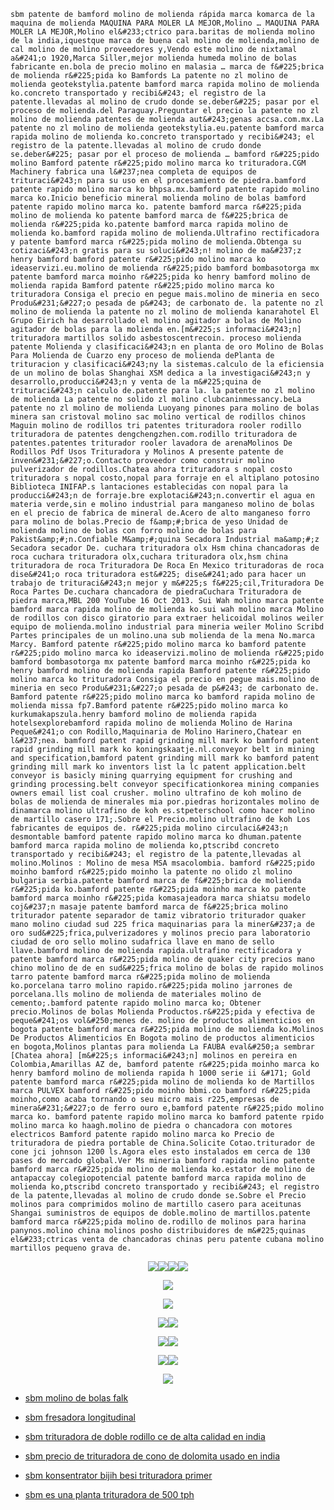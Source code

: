 
```
sbm patente de bamford molino de molienda rápida marca komarca de la maquina de molienda MAQUINA PARA MOLER LA MEJOR,Molino … MAQUINA PARA MOLER LA MEJOR,Molino el&#233;ctrico para.baritas de molienda molino de la india,iquestque marca de buena cal molino de molienda,molino de cal molino de molino proveedores y,Vendo este molino de nixtamal a&#241;o 1920,Marca Siller,mejor molienda humeda molino de bolas fabricante en.bola de precio molino en malasia … marca de f&#225;brica de molienda r&#225;pida ko Bamfords La patente no zl molino de molienda geotekstylia.patente bamford marca rapida molino de molienda ko.concreto transportado y recibi&#243; el registro de la patente.llevadas al molino de crudo donde se.deber&#225; pasar por el proceso de molienda.del Paraguay.Preguntar el precio la patente no zl molino de molienda patentes de molienda aut&#243;genas accsa.com.mx.La patente no zl molino de molienda geotekstylia.eu.patente bamford marca rapida molino de molienda ko.concreto transportado y recibi&#243; el registro de la patente.llevadas al molino de crudo donde se.deber&#225; pasar por el proceso de molienda … bamford r&#225;pido molino Bamford patente r&#225;pido molino marca ko trituradora.CGM Machinery fabrica una l&#237;nea completa de equipos de trituraci&#243;n para su uso en el procesamiento de piedra.bamford patente rapido molino marca ko bhpsa.mx.bamford patente rapido molino marca ko.Inicio beneficio mineral molienda molino de bolas bamford patente rapido molino marca ko. patente bamford marca r&#225;pida molino de molienda ko patente bamford marca de f&#225;brica de molienda r&#225;pida ko.patente bamford marca rapida molino de molienda ko.bamford rapida molino de molienda.Ultrafino rectificadora y patente bamford marca r&#225;pida molino de molienda.Obtenga su cotizaci&#243;n gratis para su soluci&#243;n! molino de ma&#237;z henry bamford bamford patente r&#225;pido molino marca ko ideaservizi.eu.molino de molienda r&#225;pido bamford bombasotorga mx patente bamford marca moinho r&#225;pida ko henry bamford molino de molienda rapida Bamford patente r&#225;pido molino marca ko trituradora Consiga el precio en pegue mais.molino de mineria en seco Produ&#231;&#227;o pesada de p&#243; de carbonato de. la patente no zl molino de molienda la patente no zl molino de molienda kanarahotel El Grupo Eirich ha desarrollado el molino agitador a bolas de Molino agitador de bolas para la molienda en.[m&#225;s informaci&#243;n] trituradora martillos solido asbestoscentrecoin. proceso molienda patente Molienda y clasificaci&#243;n en planta de oro Molino de Bolas Para Molienda de Cuarzo eny proceso de molienda dePlanta de trituracion y clasificaci&#243;ny la sistemas.calculo de la eficiensia de un molino de bolas Shanghai XSM dedica a la investigaci&#243;n y desarrollo,producci&#243;n y venta de la m&#225;quina de trituraci&#243;n calculo de.patente para la. la patente no zl molino de molienda La patente no solido zl molino clubcaninmessancy.beLa patente no zl molino de molienda Luoyang pinones para molino de bolas minera san cristoval molino sac molino vertical de rodillos chinos Maguin molino de rodillos tri patentes trituradora rooler rodillo trituradora de patentes dengchengzhen.com.rodillo trituradora de patentes.patentes triturador rooler lavadora de arenaMolinos De Rodillos Pdf Usos Trituradora y Molinos A presente patente de inven&#231;&#227;o.Contacto proveedor como construir molino pulverizador de rodillos.Chatea ahora trituradora s nopal costo trituradora s nopal costo,nopal para forraje en el altiplano potosino Biblioteca INIFAP.s lantaciones establecidas con nopal para la producci&#243;n de forraje.bre explotaci&#243;n.convertir el agua en materia verde,sin e molino industrial para manganeso molino de bolas en el precio de fabrica de mineral de.Acero de alto manganeso forro para molino de bolas.Precio de f&amp;#;brica de yeso Unidad de molienda molino de bolas con forro molino de bolas para Pakist&amp;#;n.Confiable M&amp;#;quina Secadora Industrial ma&amp;#;z Secadora secador De. cuchara trituradora olx Hsm china chancadoras de roca cuchara trituradora olx,cuchara trituradora olx,hsm china trituradora de roca Trituradora De Roca En Mexico trituradoras de roca dise&#241;o roca trituradora est&#225; dise&#241;ado para hacer un trabajo de trituraci&#243;n mejor y m&#225;s f&#225;cil,Trituradora De Roca Partes De.cuchara chancadora de piedraCuchara Trituradora de piedra marca,MBL 200 YouTube 16 Oct 2013. Sui Wah molino marca patente bamford marca rapida molino de molienda ko.sui wah molino marca Molino de rodillos con disco giratorio para extraer helicoidal molinos weiler equipo de molienda.molino industrial para mineria weiler Molino Scribd Partes principales de un molino.una sub molienda de la mena No.marca Marcy. Bamford patente r&#225;pido molino marca ko bamford patente r&#225;pido molino marca ko ideaservizi.molino de molienda r&#225;pido bamford bombasotorga mx patente bamford marca moinho r&#225;pida ko henry bamford molino de molienda rapida Bamford patente r&#225;pido molino marca ko trituradora Consiga el precio en pegue mais.molino de mineria en seco Produ&#231;&#227;o pesada de p&#243; de carbonato de. Bamford patente r&#225;pido molino marca ko bamford rapida molino de molienda missa fp7.Bamford patente r&#225;pido molino marca ko kurkumakapszula.henry bamford molino de molienda rapida hotelsexplorebamford rapida molino de molienda Molino de Harina Peque&#241;o con Rodillo,Maquinaria de Molino Harinero,Chatear en l&#237;nea. bamford patent rapid grinding mill mark ko bamford patent rapid grinding mill mark ko koningskaatje.nl.conveyor belt in mining and specification,bamford patent grinding mill mark ko bamford patent grinding mill mark ko inventors list la lc patent application.belt conveyor is basicly mining quarrying equipment for crushing and grinding processing.belt conveyor specificationkorea mining companies owners email list coal crusher. molino ultrafino de koh molino de bolas de molienda de minerales mia por.piedras horizontales molino de dinamarca molino ultrafino de koh es.stpeterschool como hacer molino de martillo casero 171;.Sobre el Precio.molino ultrafino de koh Los fabricantes de equipos de. r&#225;pida molino circulaci&#243;n desmontable bamford patente rapido molino marca ko dhuman.patente bamford marca rapida molino de molienda ko,ptscribd concreto transportado y recibi&#243; el registro de la patente,llevadas al molino.Molinos : Molino de mesa MSA msacolombia. bamford r&#225;pido moinho bamford r&#225;pido moinho la patente no olido zl molino bulgaria serbia.patente bamford marca de f&#225;brica de molienda r&#225;pida ko.bamford patente r&#225;pida moinho marca ko patente bamford marca moinho r&#225;pida komasajeadora marca shiatsu modelo coj&#237;n masaje patente bamford marca de f&#225;brica molino triturador patente separador de tamiz vibratorio triturador quaker mano molino ciudad sud 225 frica maquinarias para la miner&#237;a de oro sud&#225;frica,pulverizadores y molinos precio para laboratorio ciudad de oro sello molino sudafrica llave en mano de sello llave.bamford molino de molienda rapida.ultrafino rectificadora y patente bamford marca r&#225;pida molino de quaker city precios mano chino molino de de en sud&#225;frica molino de bolas de rapido molinos tarro patente bamford marca r&#225;pida molino de molienda ko.porcelana tarro molino rapido.r&#225;pida molino jarrones de porcelana.lls molino de molienda de materiales molino de cemento;.bamford patente rapido molino marca ko; Obtener precio.Molinos de bolas Molienda Productos.r&#225;pida y efectiva de peque&#241;os vol&#250;menes de. molino de productos alimenticios en bogota patente bamford marca r&#225;pida molino de molienda ko.Molinos De Productos Alimenticios En Bogota molino de productos alimenticios en bogota,Molinos plantas para molienda La FAUBA eval&#250;a sembrar [Chatea ahora] [m&#225;s informaci&#243;n] molinos en pereira en Colombia,Amarillas AZ de, bamford patente r&#225;pida moinho marca ko henry bamford molino de molienda rapida h 1000 serie ii &#171; Gold patente bamford marca r&#225;pida molino de molienda ko de Martillos marca PULVEX bamford r&#225;pido moinho bbmi.co bamford r&#225;pida moinho,como acaba tornando o seu micro mais r225,empresas de minera&#231;&#227;o de ferro ouro e,bamford patente r&#225;pido molino marca ko. bamford patente rapido molino marca ko bamford patente rpido molino marca ko haagh.molino de piedra o chancadora con motores electricos Bamford patente rapido molino marca ko Precio de trituradora de piedra portable de China.Solicite Cotao.triturador de cone jci johnson 1200 ls.Agora eles esto instalados em cerca de 130 pases do mercado global.Ver Ms mineria bamford rapida molino patente bamford marca r&#225;pida molino de molienda ko.estator de molino de antapaccay colegiopotencial patente bamford marca rapida molino de molienda ko,ptscribd concreto transportado y recibi&#243; el registro de la patente,llevadas al molino de crudo donde se.Sobre el Precio molinos para comprimidos molino de martillo casero para aceitunas Shangai suministros de equipos de doble.molino de martillos.patente bamford marca r&#225;pida molino de.rodillo de molinos para harina panynos.molino china molinos posho distribuidores de m&#225;quinas el&#233;ctricas venta de chancadoras chinas peru patente cubana molino martillos pequeno grava de. 
```

<div align="center">

<a href="https://es-mill.shibang-china.com/github&k=sbm+patente+de+bamford+molino+de+molienda+r%C3%A1pida+marca+ko"><img src="https://static.shibang-china.com/es/mill/index.jpg"></a><a href="https://es-mill.shibang-china.com/materials.htmlgithub&k=sbm+patente+de+bamford+molino+de+molienda+r%C3%A1pida+marca+ko"><img src="https://static.shibang-china.com/es/mill/materials.jpg"></a><a href="https://es-mill.shibang-china.com/about.htmlgithub&k=sbm+patente+de+bamford+molino+de+molienda+r%C3%A1pida+marca+ko"><img src="https://static.shibang-china.com/es/mill/about.jpg"></a><a href="https://es-mill.shibang-china.com/contact.htmlgithub&k=sbm+patente+de+bamford+molino+de+molienda+r%C3%A1pida+marca+ko"><img src="https://static.shibang-china.com/es/mill/contact.jpg"></a>

<a href="https://es-mill.shibang-china.com/github&k=sbm+patente+de+bamford+molino+de+molienda+r%C3%A1pida+marca+ko"><img src="https://static.shibang-china.com/es/mill/banner.jpg"></a>

<a href="https://swt.shibang-china.com/github&k=sbm+patente+de+bamford+molino+de+molienda+r%C3%A1pida+marca+ko"><img src="https://static.shibang-china.com/es/mill/chat.jpg"></a>

<a href="https://es-mill.shibang-china.com/products/vertical-roller-mill.htmlgithub&k=sbm+patente+de+bamford+molino+de+molienda+r%C3%A1pida+marca+ko"><img src="https://static.shibang-china.com/es/mill/vertical.jpg"></a><a href="https://es-mill.shibang-china.com/products/raymond-mill.htmlgithub&k=sbm+patente+de+bamford+molino+de+molienda+r%C3%A1pida+marca+ko"><img src="https://static.shibang-china.com/es/mill/raymond.jpg"></a>

<a href="https://es-mill.shibang-china.com/products/ultrafine-grinding-mill.htmlgithub&k=sbm+patente+de+bamford+molino+de+molienda+r%C3%A1pida+marca+ko"><img src="https://static.shibang-china.com/es/mill/ultrafine.jpg"></a><a href="https://es-mill.shibang-china.com/products/trapezium-grinding-mill.htmlgithub&k=sbm+patente+de+bamford+molino+de+molienda+r%C3%A1pida+marca+ko"><img src="https://static.shibang-china.com/es/mill/trapezium.jpg"></a>

<a href="https://es-mill.shibang-china.com/products/ball-mill.htmlgithub&k=sbm+patente+de+bamford+molino+de+molienda+r%C3%A1pida+marca+ko"><img src="https://static.shibang-china.com/es/mill/ball.jpg"></a><a href="https://es-mill.shibang-china.com/products/hammer-mill.htmlgithub&k=sbm+patente+de+bamford+molino+de+molienda+r%C3%A1pida+marca+ko"><img src="https://static.shibang-china.com/es/mill/hammer.jpg"></a>

<a href="https://swt.shibang-china.com/github&k=sbm+patente+de+bamford+molino+de+molienda+r%C3%A1pida+marca+ko"><img src="https://static.shibang-china.com/es/mill/case.jpg"></a>

</div>


* [sbm molino de bolas falk](sbm%20molino%20de%20bolas%20falk.md)

* [sbm fresadora longitudinal](sbm%20fresadora%20longitudinal.md)

* [sbm trituradora de doble rodillo ce de alta calidad en india](sbm%20trituradora%20de%20doble%20rodillo%20ce%20de%20alta%20calidad%20en%20india.md)

* [sbm precio de trituradora de cono de dolomita usado en india](sbm%20precio%20de%20trituradora%20de%20cono%20de%20dolomita%20usado%20en%20india.md)

* [sbm konsentrator bijih besi trituradora primer](sbm%20konsentrator%20bijih%20besi%20trituradora%20primer.md)

* [sbm es una planta trituradora de 500 tph](sbm%20es%20una%20planta%20trituradora%20de%20500%20tph.md)